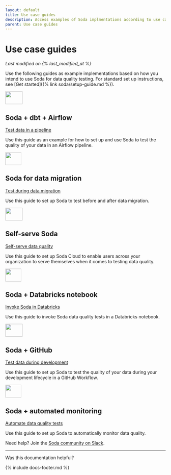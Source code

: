 ```yaml
---
layout: default
title: Use case guides
description: Access examples of Soda implmentations according to use case and data quality testing needs.
parent: Use case guides
---
```


# Use case guides
*Last modified on {% last_modified_at %}*

Use the following guides as example implementations based on how you intend to use Soda for data quality testing. For standard set up instructions, see [Get started]({% link soda/setup-guide.md %}).

<div class="docs-html-content">
    <section class="docs-section" style="padding-top:0">
        <div class="docs-section-row">
            <div class="docs-grid-3cols">
                <div>
                    <img src="/assets/images/icons/icon-dev-tools@2x.png" width="54" height="40">
                    <h2>Soda + dbt + Airflow</h2>
                    <a href="/soda/quick-start-prod.html" target="_blank">Test data in a pipeline</a>
                    <p>Use this guide as an example for how to set up and use Soda to test the quality of your data in an Airflow pipeline.</p>
                </div>
                <div>
                    <img src="/assets/images/icons/icon-investigate.png" width="50" height="40">
                    <h2>Soda for data migration</h2>
                    <a href="/soda/quick-start-migration.md">Test during data migration</a>
                    <p>Use this guide to set up Soda to test before and after data migration.</p>
                </div>
                <div>
                    <img src="/assets/images/icons/icon-collaboration@2x.png" width="54" height="40">
                    <h2>Self-serve Soda</h2>
                    <a href="/soda/quick-start-end-user.html" target="_blank">Self-serve data quality</a>
                    <p>Use this guide to set up Soda Cloud to enable users across your organization to serve themselves when it comes to testing data quality. </p>
                </div>
                <div>
                    <img src="/assets/images/icons/icon-dev-tools@2x.png" width="50" height="40">
                    <h2>Soda + Databricks notebook</h2>
                    <a href="/soda/quick-start-migration.md">Invoke Soda in Databricks</a>
                    <p>Use this guide to invoke Soda data quality tests in a Databricks notebook.</p>
                </div>
                <div>
                    <img src="/assets/images/icons/icon-new@2x.png" width="54" height="40">
                    <h2>Soda + GitHub</h2>
                    <a href="/soda-cloud/collaborate.html#invite-your-team-members">Test data during development</a>
                    <p>Use this guide to set up Soda to test the quality of your data during your development lifecycle in a GitHub Workflow.</p>
                </div>
                <div>
                    <img src="/assets/images/icons/icon-pacman@2x.png" width="50" height="40">
                    <h2>Soda + automated monitoring</h2>
                    <a href="/soda/quick-start-migration.md">Automate data quality tests</a>
                    <p>Use this guide to set up Soda to automatically monitor data quality.</p>
                </div>
            </div>
        </div>        
    </section>
</div>


Need help? Join the <a href="https://community.soda.io/slack" target="_blank"> Soda community on Slack</a>.
<br />

---

Was this documentation helpful?

<!-- LikeBtn.com BEGIN -->
<span class="likebtn-wrapper" data-theme="tick" data-i18n_like="Yes" data-ef_voting="grow" data-show_dislike_label="true" data-counter_zero_show="true" data-i18n_dislike="No"></span>
<script>(function(d,e,s){if(d.getElementById("likebtn_wjs"))return;a=d.createElement(e);m=d.getElementsByTagName(e)[0];a.async=1;a.id="likebtn_wjs";a.src=s;m.parentNode.insertBefore(a, m)})(document,"script","//w.likebtn.com/js/w/widget.js");</script>
<!-- LikeBtn.com END -->

{% include docs-footer.md %}